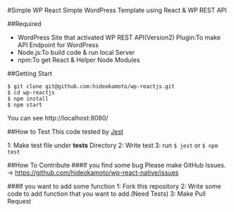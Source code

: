 #Simple WP React
Simple WordPress Template using React & WP REST API

##Required
- WordPress Site that activated WP REST API(Version2) Plugin:To make API Endpoint for WordPress  
- Node.js:To build code & run local Server
- npm:To get React & Helper Node Modules

##Getting Start
```
$ git clone git@github.com:hideokamoto/wp-reactjs.git
$ cd wp-reactjs
$ npm install
$ npm start
```
You can see http://localhost:8080/

##How to Test
This code tested by [Jest](https://facebook.github.io/jest/docs/api.html#content)

1: Make test file under __tests__ Directory
2: Write test
3: run `$ jest` or `$ npm test`

##How To Contribute
###If you find some bug
Please make GitHub Issues. -> https://github.com/hideokamoto/wp-react-native/issues

###If you want to add some function
1: Fork this repository
2: Write some code to add function that you want to add.(Need Tests)
3: Make Pull Request
